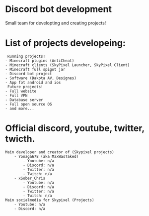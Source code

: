 # Discord bot development
Small team for developting and creating projects!

# List of projects developeing:
     Running projects!
    - Minecraft plugins (AntiCheat)
    - Minecraft clients (SkyPixel Launcher, SkyPixel Client)
    - Minecraft full spigot jar
    - Discord bot project
    - Software (Dakota AV, Designes)
    - App fot android and ios
     Future projects!
    - Full website
    - Full VPN
    - Database server
    - Full open source OS
    - and more...

# Official discord, youtube, twitter, twicth.
    Main developer and creator of (Skypixel projects)
        - Yonaga678 (aka MaxWasTaked) 
            - Youtube: n/a
            - Discord: n/a
            - Twitter: n/a
            - Twitch: n/a
        - xSober_Chris
            - Youtube: n/a
            - Discord: n/a
            - Twitter: n/a
            - Twitch: n/a
    Main socialmedia for Skypixel (Projects)
        - Youtube: n/a
        - Discord: n/a